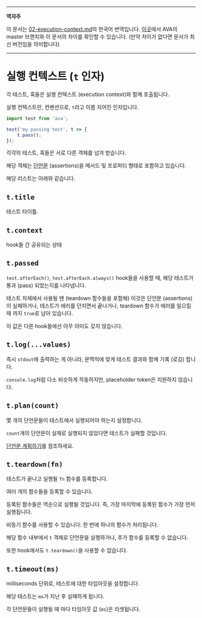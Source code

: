 ___
**역자주**

이 문서는 [02-execution-context.md](https://github.com/avajs/ava/blob/main/docs/02-execution-context.md)의 한국어 번역입니다. [이곳](https://github.com/avajs/ava/compare/71404c23302d825095659c70cb9a1b08251697ad...main#diff-0730bb7c2e8f9ea2438b52e419dd86c9)에서 AVA의 master 브랜치와 이 문서의 차이를 확인할 수 있습니다. (만약 차이가 없다면 문서가 최신 버전임을 의미합니다)
___

# 실행 컨텍스트 (`t` 인자)

각 테스트, 훅들은 실행 컨텍스트 (execution context)와 함께 호출됩니다.

실행 컨텍스트란, 컨벤션으로, `t`라고 이름 지어진 인자입니다.

```js
import test from 'ava';

test('my passing test', t => {
	t.pass();
});
```

각각의 테스트, 훅들은 서로 다른 객체를 넘겨 받습니다.

해당 객체는 [단언문](./03-assertions.md) (assertions)을 메서드 및 프로퍼티 형태로 포함하고 있습니다.

해당 리스트는 아래와 같습니다.

## `t.title`

테스트 타이틀.

## `t.context`

hook들 간 공유되는 상태

## `t.passed`

`test.afterEach()`, `test.afterEach.always()` hook들을 사용할 때, 해당 테스트가 통과 (pass) 되었는지를 나타냅니다.

테스트 자체에서 사용될 땐 (teardown 함수들을 포함해) 이것은 단언문 (assertions)이 실패하거나, 테스트가 에러를 던지면서 끝나거나, teardown 함수가 에러를 일으킬 때 까지 `true`로 남아 있습니다.

이 값은 다른 hook들에선 아무 의미도 갖지 않습니다.

## `t.log(...values)`

즉시 `stdout`에 출력하는 게 아니라, 문맥적에 맞게 테스트 결과와 함께 기록 (로깅) 합니다.

`console.log`처럼 다소 비슷하게 작동하지만, placeholder token은 지원하지 않습니다.

## `t.plan(count)`

몇 개의 단언문들이 테스트에서 실행되어야 하는지 설정합니다.

`count`개의 단언문이 실제로 실행되지 않았다면 테스트가 실패할 것입니다.

[단언문 계획하기](./03-assertions.md#assertion-planning)를 참조하세요.

## `t.teardown(fn)`

테스트가 끝나고 실행될 `fn` 함수를 등록합니다.

여러 개의 함수들을 등록할 수 있습니다.

등록된 함수들은 역순으로 실행될 것입니다. 즉, 가장 마지막에 등록된 함수가 가장 먼저 실행됩니다.

비동기 함수를 사용할 수 있습니다: 한 번에 하나의 함수가 처리됩니다.

해당 함수 내부에서 `t` 객체로 단언문을 실행하거나, 추가 함수를 등록할 수 없습니다.

또한 hook에서도 `t.teardown()`을 사용할 수 없습니다.

## `t.timeout(ms)`

milliseconds 단위로, 테스트에 대한 타임아웃을 설정합니다.

해당 테스트는 `ms`가 지난 후 실패하게 됩니다.

각 단언문들이 실행될 때 마다 타임아웃 값 (`ms`)은 리셋됩니다.
